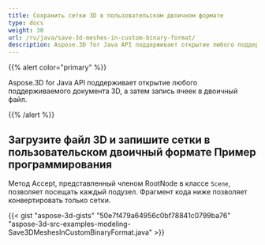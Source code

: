 ```yaml
---
title: Сохранить сетки 3D в пользовательском двоичном формате
type: docs
weight: 30
url: /ru/java/save-3d-meshes-in-custom-binary-format/
description: Aspose.3D for Java API поддерживает открытие любого поддерживаемого документа 3D, а затем запись ячеек в двоичный файл.
---
```

{{% alert color="primary" %}} 

Aspose.3D for Java API поддерживает открытие любого поддерживаемого документа 3D, а затем запись ячеек в двоичный файл.

{{% /alert %}} 
##  **Загрузите файл 3D и запишите сетки в пользовательском двоичный формате Пример программирования**
Метод Accept, представленный членом RootNode в классе `Scene`, позволяет посещать каждый подузел. Фрагмент кода ниже позволяет конвертировать только сетки.

{{< gist "aspose-3d-gists" "50e7f479a64956c0bf78841c0799ba76" "aspose-3d-src-examples-modeling-Save3DMeshesInCustomBinaryFormat.java" >}}
